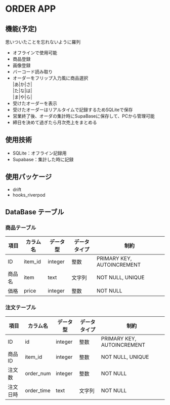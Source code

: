 # ORDER APP

## 機能(予定)

思いついたことを忘れないように羅列

- オフラインで使用可能
- 商品登録
- 画像登録
- バーコード読み取り
- オーダーをフリップ入力風に商品選択<br>|あ|か|さ|<br>|た|な|は|<br>|ま|や|ら|
- 受けたオーダーを表示
- 受けたオーダーはリアルタイムで記録するためSQLiteで保存
- 営業終了後、オーダの集計時にSupaBaseに保存して、PCから管理可能
- 締日を決めて過ぎたら月次売上をまとめる

## 使用技術

- SQLite：オフライン記録用
- Supabase：集計した時に記録

## 使用パッケージ

- drift
- hooks_riverpod

## DataBase テーブル

### 商品テーブル

| 項目   | カラム名 | データ型 | データタイプ | 制約                       |
| ------ | -------- | -------- | ------------ | -------------------------- |
| ID     | item_id  | integer  | 整数         | PRIMARY KEY, AUTOINCREMENT |
| 商品名 | item     | text     | 文字列       | NOT NULL, UNIQUE           |
| 価格   | price    | integer  | 整数         | NOT NULL                   |

### 注文テーブル

| 項目     | カラム名   | データ型 | データタイプ | 制約                       |
| -------- | ---------- | -------- | ------------ | -------------------------- |
| ID       | id         | integer  | 整数         | PRIMARY KEY, AUTOINCREMENT |
| 商品 ID  | item_id    | integer  | 整数         | NOT NULL, UNIQUE           |
| 注文数   | order_num  | integer  | 整数         | NOT NULL                   |
| 注文日時 | order_time | text     | 文字列       | NOT NULL                   |
